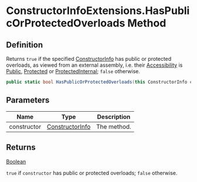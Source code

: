 # ConstructorInfoExtensions.HasPublicOrProtectedOverloads Method
## Definition

Returns `true` if the specified [ConstructorInfo](https://learn.microsoft.com/en-gb/dotnet/api/System.Reflection.ConstructorInfo) has public or protected overloads, as viewed from an external assembly, i.e. their [Accessibility](MrKWatkins.Reflection.Accessibility.md) is [Public](MrKWatkins.Reflection.Accessibility.md#fields), [Protected](MrKWatkins.Reflection.Accessibility.md#fields) or [ProtectedInternal](MrKWatkins.Reflection.Accessibility.md#fields); `false` otherwise.

```c#
public static bool HasPublicOrProtectedOverloads(this ConstructorInfo constructor);
```

## Parameters

| Name | Type | Description |
| ---- | ---- | ----------- |
| constructor | [ConstructorInfo](https://learn.microsoft.com/en-gb/dotnet/api/System.Reflection.ConstructorInfo) | The method. |

## Returns

[Boolean](https://learn.microsoft.com/en-gb/dotnet/api/System.Boolean)

`true` if `constructor` has public or protected overloads; `false` otherwise.
